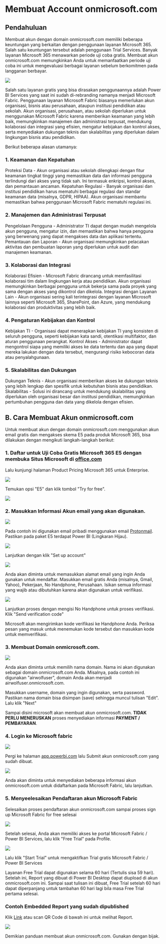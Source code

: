 # Membuat Account onmicrosoft.com

## Pendahuluan

Membuat akun dengan domain onmicrosoft.com memiliki beberapa keuntungan yang berkaitan dengan penggunaan layanan Microsoft 365. Salah satu keuntungan tersebut adalah penggunaan Trial Services. Banyak layanan Microsoft 365 menawarkan periode uji coba gratis. Membuat akun onmicrosoft.com memungkinkan Anda untuk memanfaatkan periode uji coba ini untuk mengevaluasi berbagai layanan sebelum berkomitmen pada langganan berbayar.

![](MicrosoftFabric.png)

Salah satu layanan gratis yang bisa dirasakan penggunaannya adalah Power BI Services yang saat ini sudah di-rebranding namanya menjadi Microsoft Fabric. Penggunaan layanan Microsoft Fabric biasanya memerlukan akun organisasi, bisnis atau perusahaan, ataupun institusi pendidikan atau sekolah. Akun organisasi, perusahaan, atau sekolah diperlukan untuk menggunakan Microsoft Fabric karena memberikan keamanan yang lebih baik, memungkinkan manajemen dan administrasi terpusat, mendukung kolaborasi dan integrasi yang efisien, mengatur kebijakan dan kontrol akses, serta menyediakan dukungan teknis dan skalabilitas yang diperlukan dalam lingkungan bisnis atau pendidikan.

Berikut beberapa alasan utamanya:

### 1. Keamanan dan Kepatuhan
Proteksi Data - Akun organisasi atau sekolah dilengkapi dengan fitur keamanan tingkat tinggi yang memastikan data dan informasi pengguna terlindungi dari akses yang tidak sah. Ini termasuk enkripsi, kontrol akses, dan pemantauan ancaman. Kepatuhan Regulasi - Banyak organisasi dan institusi pendidikan harus mematuhi berbagai regulasi dan standar keamanan data (misalnya, GDPR, HIPAA). Akun organisasi membantu memastikan bahwa penggunaan Microsoft Fabric mematuhi regulasi ini.

### 2. Manajemen dan Administrasi Terpusat
Pengelolaan Pengguna - Administrator TI dapat dengan mudah mengelola akun pengguna, mengatur izin, dan memastikan bahwa hanya pengguna yang berwenang yang dapat mengakses data dan aplikasi tertentu. Pemantauan dan Laporan - Akun organisasi memungkinkan pelacakan aktivitas dan pembuatan laporan yang diperlukan untuk audit dan manajemen keamanan.

### 3. Kolaborasi dan Integrasi
Kolaborasi Efisien - Microsoft Fabric dirancang untuk memfasilitasi kolaborasi tim dalam lingkungan kerja atau pendidikan. Akun organisasi memungkinkan berbagai pengguna untuk bekerja sama pada proyek yang sama dengan akses yang dikontrol dan dikelola. Integrasi dengan Layanan Lain - Akun organisasi sering kali terintegrasi dengan layanan Microsoft lainnya seperti Microsoft 365, SharePoint, dan Azure, yang mendukung kolaborasi dan produktivitas yang lebih baik.

### 4. Pengaturan Kebijakan dan Kontrol
Kebijakan TI - Organisasi dapat menerapkan kebijakan TI yang konsisten di seluruh pengguna, seperti kebijakan kata sandi, otentikasi multifaktor, dan aturan penggunaan perangkat. Kontrol Akses - Administrator dapat mengontrol siapa yang memiliki akses ke data tertentu dan apa yang dapat mereka lakukan dengan data tersebut, mengurangi risiko kebocoran data atau penyalahgunaan.

### 5. Skalabilitas dan Dukungan
Dukungan Teknis - Akun organisasi memberikan akses ke dukungan teknis yang lebih lengkap dan spesifik untuk kebutuhan bisnis atau pendidikan. Skalabilitas - Solusi ini dirancang untuk mendukung skalabilitas yang diperlukan oleh organisasi besar dan institusi pendidikan, memungkinkan pertumbuhan pengguna dan data yang dikelola dengan efisien.

## B. Cara Membuat Akun onmicrosoft.com

Untuk membuat akun dengan domain onmicrosoft.com menggunakan akun email gratis dan mengakses skema E5 pada produk Microsoft 365, bisa dilakukan dengan mengikuti langkah-langkah berikut:

### 1. Daftar untuk Uji Coba Gratis Microsoft 365 E5 dengan membuka Situs Microsoft di [office.com](https://www.office.com)
Lalu kunjungi halaman Product Pricing Microsoft 365 untuk Enterprise.

![](002.png)

Temukan opsi "E5" dan klik tombol "Try for free".

![](003.png)

### 2. Masukkan Informasi Akun email yang akan digunakan. 

![](004.png)

Pada contoh ini digunakan email pribadi menggunakan email [Protonmail](https://proton.me/mail). Pastikan pada paket E5 terdapat Power BI (Lingkaran Hijau).

![](005.png)

Lanjutkan dengan klik "Set up account" 

![](006.png)

Anda akan diminta untuk memasukkan alamat email yang ingin Anda gunakan untuk mendaftar. Masukkan email gratis Anda (misalnya, Gmail, Yahoo), Pekerjaan, No Handphone, Perusahaan. Isikan semua informasi yang wajib atau dibutuhkan karena akan digunakan untuk verifikasi.

![](007.png)

Lanjutkan proses dengan mengisi No Handphone untuk proses verifikasi. Klik "Send verification code"

Microsoft akan mengirimkan kode verifikasi ke Handphone Anda. Periksa pesan yang masuk untuk menemukan kode tersebut dan masukkan kode untuk memverifikasi.

### 3. Membuat Domain onmicrosoft.com.

![](008.png)

Anda akan diminta untuk memilih nama domain. Nama ini akan digunakan sebagai domain onmicrosoft.com Anda. Misalnya, pada contoh ini digunakan "airwolfuser", domain Anda akan menjadi airwolfuser.onmicrosoft.com.

Masukkan username, domain yang ingin digunakan, serta password. Pastikan nama domain bisa disimpan (save) sehingga muncul tulisan "Edit". Lalu klik "Next"

Sampai disini microsoft akan membuat akun onmicrosoft.com. **TIDAK PERLU MENERUSKAN** proses menyediakan informasi **PAYMENT / PEMBAYARAN**.

### 4. Login ke Microsoft fabric

![](009.png)

Pergi ke halaman [app.powerbi.com](https://app.powerbi.com) lalu Submit akun onmicrosoft.com yang sudah dibuat.

![](010.png)

Anda akan diminta untuk menyediakan beberapa informasi akun onmicrosoft.com untuk didaftarkan pada Microsoft Fabric, lalu lanjutkan.


### 5. Menyeelesaikan Pendaftaran akun Microsoft Fabric

[](011.png)

Selesaikan proses pendaftaran akun onmicrosoft.com sampai proses sign up Microsoft Fabric for free selesai

![](012.png)

Setelah selesai, Anda akan memiliki akses ke portal Microsoft Fabric / Power BI Services, lalu klik "Free Trial" pada Profile.

![](013.png)

Lalu klik "Start Trial" untuk mengaktifkan Trial gratis Microsoft Fabric / Power BI Services

Layanan Free Trial dapat digunakan selama 60 hari (Tertulis sisa 59 hari). Setelah ini, Report yang dibuat di Power BI Desktop dapat diupload di akun onmicrosoft.com ini. Sampai saat tulisan ini dibuat, Free Trial setelah 60 hari dapat diperpanjang untuk tambahan 60 hari lagi bila masa Free Trial pertama selesai.

### Contoh Embedded Report yang sudah dipublished

Klik [Link](https://app.powerbi.com/reportEmbed?reportId=b16d0a52-50e7-430f-9803-a4167cd5944c&autoAuth=true&ctid=e3728bfe-c60c-41a0-a065-0bcb0ff8311e) atau scan QR Code di bawah ini untuk melihat Report.

![](TataVPQRCode.jpg)

Demikian panduan membuat akun onmicrosoft.com. Gunakan dengan bijak. 




